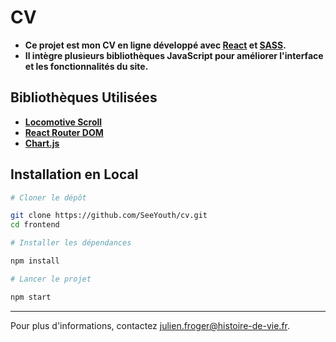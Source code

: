 # CV

- **Ce projet est mon CV en ligne développé avec [React](https://reactjs.org/) et [SASS](https://sass-lang.com/).**
- **Il intègre plusieurs bibliothèques JavaScript pour améliorer l'interface et les fonctionnalités du site.**

## Bibliothèques Utilisées

- **[Locomotive Scroll](https://github.com/locomotivemtl/locomotive-scroll)**
- **[React Router DOM](https://reactrouter.com/)**
- **[Chart.js](https://www.chartjs.org/)**

## Installation en Local

```Bash
# Cloner le dépôt

git clone https://github.com/SeeYouth/cv.git
cd frontend

# Installer les dépendances

npm install

# Lancer le projet

npm start
```

---

Pour plus d'informations, contactez [julien.froger@histoire-de-vie.fr](mailto:julien.froger@histoire-de-vie.fr).
